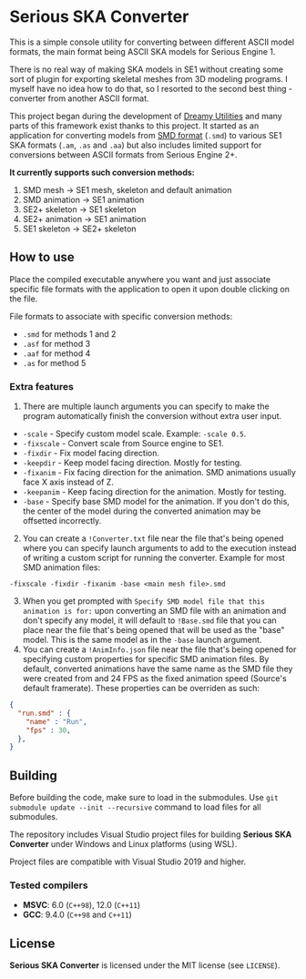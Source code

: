 # Serious SKA Converter

This is a simple console utility for converting between different ASCII model formats, the main format being ASCII SKA models for Serious Engine 1.

There is no real way of making SKA models in SE1 without creating some sort of plugin for exporting skeletal meshes from 3D modeling programs. I myself have no idea how to do that, so I resorted to the second best thing - converter from another ASCII format.

This project began during the development of [Dreamy Utilities](https://github.com/DreamyCecil/DreamyUtilities) and many parts of this framework exist thanks to this project. It started as an application for converting models from [SMD format](https://developer.valvesoftware.com/wiki/Studiomdl_Data) (`.smd`) to various SE1 SKA formats (`.am`, `.as` and `.aa`) but also includes limited support for conversions between ASCII formats from Serious Engine 2+.

**It currently supports such conversion methods:**
1. SMD mesh -> SE1 mesh, skeleton and default animation
2. SMD animation -> SE1 animation
3. SE2+ skeleton -> SE1 skeleton
4. SE2+ animation -> SE1 animation
5. SE1 skeleton -> SE2+ skeleton

## How to use

Place the compiled executable anywhere you want and just associate specific file formats with the application to open it upon double clicking on the file.

File formats to associate with specific conversion methods:
- `.smd` for methods 1 and 2
- `.asf` for method 3
- `.aaf` for method 4
- `.as` for method 5

### Extra features

1. There are multiple launch arguments you can specify to make the program automatically finish the conversion without extra user input.
  - `-scale` - Specify custom model scale. Example: `-scale 0.5`.
  - `-fixscale` - Convert scale from Source engine to SE1.
  - `-fixdir` - Fix model facing direction.
  - `-keepdir` - Keep model facing direction. Mostly for testing.
  - `-fixanim` - Fix facing direction for the animation. SMD animations usually face X axis instead of Z.
  - `-keepanim` - Keep facing direction for the animation. Mostly for testing.
  - `-base` - Specify base SMD model for the animation. If you don't do this, the center of the model during the converted animation may be offsetted incorrectly.
2. You can create a `!Converter.txt` file near the file that's being opened where you can specify launch arguments to add to the execution instead of writing a custom script for running the converter. Example for most SMD animation files:
```
-fixscale -fixdir -fixanim -base <main mesh file>.smd
```
3. When you get prompted with `Specify SMD model file that this animation is for:` upon converting an SMD file with an animation and don't specify any model, it will default to `!Base.smd` file that you can place near the file that's being opened that will be used as the "base" model. This is the same model as in the `-base` launch argument.
4. You can create a `!AnimInfo.json` file near the file that's being opened for specifying custom properties for specific SMD animation files. By default, converted animations have the same name as the SMD file they were created from and 24 FPS as the fixed animation speed (Source's default framerate). These properties can be overriden as such:
```json
{
  "run.smd" : {
    "name" : "Run",
    "fps" : 30,
  },
}
```

## Building

Before building the code, make sure to load in the submodules. Use `git submodule update --init --recursive` command to load files for all submodules.

The repository includes Visual Studio project files for building **Serious SKA Converter** under Windows and Linux platforms (using WSL).

Project files are compatible with Visual Studio 2019 and higher.

### Tested compilers
- **MSVC**: 6.0 (`C++98`), 12.0 (`C++11`)
- **GCC**: 9.4.0 (`C++98` and `C++11`)

## License

**Serious SKA Converter** is licensed under the MIT license (see `LICENSE`).
